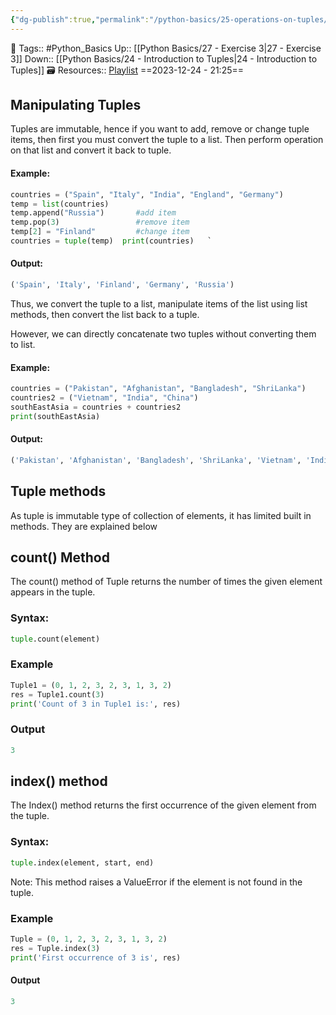 ```yaml
---
{"dg-publish":true,"permalink":"/python-basics/25-operations-on-tuples/","dgPassFrontmatter":true,"noteIcon":"3","created":"2023-12-24T21:24:56.198+05:30","updated":"2023-12-25T20:35:15.260+05:30"}
---
```


🧶 Tags:: #Python_Basics 
Up:: [[Python Basics/27 - Exercise 3\|27 - Exercise 3]]
Down:: [[Python Basics/24 - Introduction to Tuples\|24 - Introduction to Tuples]]
🗃 Resources:: [Playlist](https://www.youtube.com/playlist?list=PLu0W_9lII9agwh1XjRt242xIpHhPT2llg)
==2023-12-24 - 21:25==

## Manipulating Tuples
Tuples are immutable, hence if you want to add, remove or change tuple items, then first you must convert the tuple to a list. Then perform operation on that list and convert it back to tuple.

#### Example:
```python
countries = ("Spain", "Italy", "India", "England", "Germany")
temp = list(countries)
temp.append("Russia")       #add item
temp.pop(3)                 #remove item
temp[2] = "Finland"         #change item
countries = tuple(temp)  print(countries)   `
```

#### Output:
```python
('Spain', 'Italy', 'Finland', 'Germany', 'Russia')
```

Thus, we convert the tuple to a list, manipulate items of the list using list methods, then convert the list back to a tuple.

However, we can directly concatenate two tuples without converting them to list.

#### Example:
```python
countries = ("Pakistan", "Afghanistan", "Bangladesh", "ShriLanka")
countries2 = ("Vietnam", "India", "China")
southEastAsia = countries + countries2
print(southEastAsia)
```

#### Output:
```python
('Pakistan', 'Afghanistan', 'Bangladesh', 'ShriLanka', 'Vietnam', 'India', 'China')
```

## Tuple methods
As tuple is immutable type of collection of elements, it has limited built in methods. They are explained below

## count() Method
The count() method of Tuple returns the number of times the given element appears in the tuple.

### Syntax:
```python
tuple.count(element)
```

### Example
```python
Tuple1 = (0, 1, 2, 3, 2, 3, 1, 3, 2)
res = Tuple1.count(3)
print('Count of 3 in Tuple1 is:', res)
```

### Output
```python
3
```

## index() method
The Index() method returns the first occurrence of the given element from the tuple.

### Syntax:
```python
tuple.index(element, start, end)
```

Note: This method raises a ValueError if the element is not found in the tuple.

### Example
```python
Tuple = (0, 1, 2, 3, 2, 3, 1, 3, 2)
res = Tuple.index(3)
print('First occurrence of 3 is', res)
```

#### Output
```python
3
```